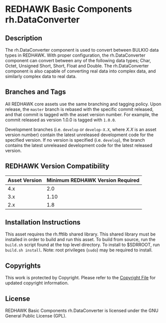 # REDHAWK Basic Components rh.DataConverter
 
## Description

The rh.DataConverter component is used to convert between BULKIO data types in
REDHAWK. With proper configuration, the rh.DataConverter component can convert
between any of the following data types; Char, Octet, Unsigned Short, Short,
Float and Double. The rh.DataConverter component is also capable of converting
real data into complex data, and similarly complex data to real data.

## Branches and Tags

All REDHAWK core assets use the same branching and tagging policy. Upon release,
the `master` branch is rebased with the specific commit released, and that
commit is tagged with the asset version number. For example, the commit released
as version 1.0.0 is tagged with `1.0.0`.

Development branches (i.e. `develop` or `develop-X.X`, where *X.X* is an asset
version number) contain the latest unreleased development code for the specified
version. If no version is specified (i.e. `develop`), the branch contains the
latest unreleased development code for the latest released version.

## REDHAWK Version Compatibility

| Asset Version | Minimum REDHAWK Version Required |
| ------------- | -------------------------------- |
| 4.x           | 2.0                              |
| 3.x           | 1.10                             |
| 2.x           | 1.8                              |

## Installation Instructions
This asset requires the rh.fftlib shared library. This shared library must be
installed in order to build and run this asset. To build from source, run the
`build.sh` script found at the top level directory. To install to $SDRROOT, run
`build.sh install`. Note: root privileges (`sudo`) may be required to install.

## Copyrights

This work is protected by Copyright. Please refer to the
[Copyright File](COPYRIGHT) for updated copyright information.

## License

REDHAWK Basic Components rh.DataConverter is licensed under the GNU General
Public License (GPL).


